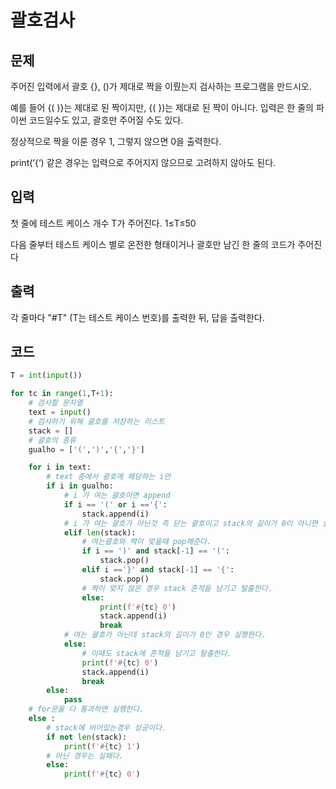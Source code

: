 # 괄호검사

## 문제

주어진 입력에서 괄호 {}, ()가 제대로 짝을 이뤘는지 검사하는 프로그램을 만드시오.
 

예를 들어 {( )}는 제대로 된 짝이지만, {( })는 제대로 된 짝이 아니다. 입력은 한 줄의 파이썬 코드일수도 있고, 괄호만 주어질 수도 있다.
 

정상적으로 짝을 이룬 경우 1, 그렇지 않으면 0을 출력한다.
 

print(‘{‘) 같은 경우는 입력으로 주어지지 않으므로 고려하지 않아도 된다.

## 입력

첫 줄에 테스트 케이스 개수 T가 주어진다. 1≤T≤50
 

다음 줄부터 테스트 케이스 별로 온전한 형태이거나 괄호만 남긴 한 줄의 코드가 주어진다

## 출력

각 줄마다 "#T" (T는 테스트 케이스 번호)를 출력한 뒤, 답을 출력한다.

## 코드

```python
T = int(input())

for tc in range(1,T+1):
    # 검사할 문자열
    text = input()
    # 검사하기 위해 괄호를 저장하는 리스트
    stack = []
    # 괄호의 종류
    gualho = ['(',')','{','}']

    for i in text:
        # text 중에서 괄호에 해당하는 i만
        if i in gualho:
            # i 가 여는 괄호이면 append
            if i == '(' or i =='{':
                stack.append(i)
            # i 가 여는 괄호가 아닌것 즉 닫는 괄호이고 stack의 길이가 0이 아니면 실행한다.
            elif len(stack):
                # 여는괄호와 짝이 맞을때 pop해준다.
                if i == ')' and stack[-1] == '(':
                    stack.pop()
                elif i =='}' and stack[-1] == '{':
                    stack.pop()
                # 짝이 맞지 않은 경우 stack 흔적을 남기고 탈출한다.
                else:
                    print(f'#{tc} 0')
                    stack.append(i)
                    break
            # 여는 괄호가 아닌데 stack의 길이가 0인 경우 실행한다.
            else:
                # 이때도 stack에 흔적을 남기고 탈출한다.
                print(f'#{tc} 0')
                stack.append(i)
                break
        else:
            pass
    # for문을 다 통과하면 실행한다.
    else :
        # stack에 비어있는경우 성공이다.
        if not len(stack):
            print(f'#{tc} 1')
        # 아닌 경우는 실패다.
        else:
            print(f'#{tc} 0')
```

